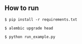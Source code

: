 ## How to run
```
$ pip install -r requirements.txt

$ alembic upgrade head

$ python run_example.py
```

